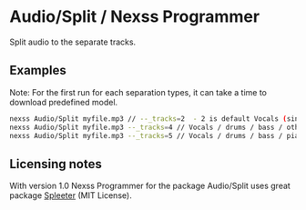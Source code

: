 # Audio/Split / Nexss Programmer

Split audio to the separate tracks.

## Examples

Note: For the first run for each separation types, it can take a time to download predefined model.

```sh
nexss Audio/Split myfile.mp3 // --_tracks=2  - 2 is default Vocals (singing voice) / accompaniment separation
nexss Audio/Split myfile.mp3 --_tracks=4 // Vocals / drums / bass / other separation
nexss Audio/Split myfile.mp3 --_tracks=5 // Vocals / drums / bass / piano / other separation
```

## Licensing notes

With version 1.0 Nexss Programmer for the package Audio/Split uses great package [Spleeter](https://github.com/deezer/spleeter) (MIT License).
